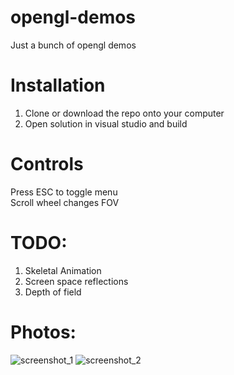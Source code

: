 # opengl-demos

Just a bunch of opengl demos

# Installation 

1. Clone or download the repo onto your computer
2. Open solution in visual studio and build

# Controls
Press ESC to toggle menu  
Scroll wheel changes FOV  
# TODO:
1. Skeletal Animation  
2. Screen space reflections  
3. Depth of field
# Photos:
![screenshot_1](photos/IBL.png) 
![screenshot_2](photos/Bloom.png) 
